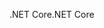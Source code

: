<span data-ttu-id="a38e1-101">.NET Core</span><span class="sxs-lookup"><span data-stu-id="a38e1-101">.NET Core</span></span>